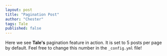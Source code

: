 ```yaml
---
layout: post
title: "Pagination Post"
author: "Chester"
tags: Tale
published: false
---
```


Here we see **Tale's** pagination feature in action. It is set to 5 posts per page by default. Feel free to change this number in the `_config.yml` file!
